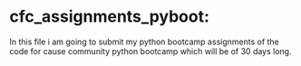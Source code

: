 # cfc_assignments_pyboot:
In this file i am going to submit my python bootcamp assignments of the code for cause community python bootcamp which will be of 30 days long.
